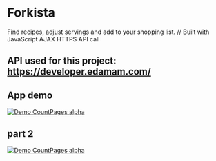 # Forkista
Find recipes, adjust servings and add to your shopping list. // Built with JavaScript AJAX HTTPS API call

## API used for this project: https://developer.edamam.com/

## App demo

[![Demo CountPages alpha](https://j.gifs.com/810jkg.gif)](https://www.youtube.com/watch?v=he6nbLaoNs0)

## part 2

[![Demo CountPages alpha](https://j.gifs.com/K1vJ0M.gif)](https://www.youtube.com/watch?v=he6nbLaoNs0)
